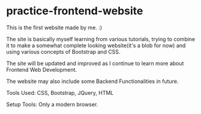 # practice-frontend-website

This is the first website made by me. :)

The site is basically myself learning from various tutorials,
trying to combine it to make a somewhat complete looking website(it's a blob for now)
and using various concepts of Bootstrap and CSS.

The site will be updated and improved as I continue to learn 
more about Frontend Web Development.

The website may also include some Backend Functionalities in future. 

Tools Used: CSS, Bootstrap, JQuery, HTML

Setup Tools: Only a modern browser.  
